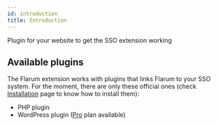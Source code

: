 ```yaml
---
id: introduction
title: Introduction
---
```


Plugin for your website to get the SSO extension working

## Available plugins
The Flarum extension works with plugins that links Flarum to your SSO
system. For the moment, there are only these official ones (check
[Installation](install) page to know how to install them):

- PHP plugin
- WordPress plugin ([Pro](pro) plan available)
